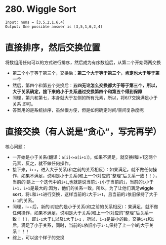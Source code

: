 # 280. Wiggle Sort
```
Input: nums = [3,5,2,1,6,4]
Output: One possible answer is [3,5,1,6,2,4]
```
# 直接排序，然后交换位置

将数组用任何可以的方式进行排序，然后成为有序数组后，从第二个开始两两交换
* 第二个小于等于第三个，交换后：**第二个大于等于第三个，肯定也大于等于第一个**
* 然后，第四个和第五个交换后：**五四无论怎么交换都大于等于第三个，所以，大于关系确定，接下来的小于关系通过交换第四个和第五个得到保障**
* 同理，第六和第七，本身就大于左侧的所有元素，所以，将6/7交换满足小于关系 即可。
* 答案用的是系统排序，虽然很方便，但是如何确定时间/空间复杂度呢

# 直接交换（有人说是“贪心”，写完再学）
核心问题：
* 一开始是小于关系(翻译：```a[i]<=a[i+1]```)，如果不满足，就交换i和i+1这两个元素，反之，就不做任何操作。
* 接下来，i++，进入大于关系(和之前的关系相反）：如果满足，就不做任何操作，如果不满足，说明是小于关系(和上一个i对应的“整理”后关系一致！！），当前的i是上一个迭代中的```i+1```,也就是说当前```i-1```小于当前的```i```，当前的```i```小于```i+1```，```i+1```是最大的:因为，他们的关系一致，所以，为了让他们满足**wiggle sort**，将```i```和```i+1```进行交换，这样当前的```i```大于```i+1```，且当前的```i```依旧保持了大于```i-1```的关系。
* 同理，i++后，新的i对应的是小于关系(和之前的关系相反）：果满足，就不做任何操作，如果不满足，说明是大于关系(和上一个i对应的“整理”后关系一致！！），即```i-1```大于```i```,以及```i```大于```i+1``` ，所以，```i+1```是最小的数，交换```i+1```和```i```后，满足了小于关系，同时，当前的```i```依旧小于```i-1```,保持了上一个i的大于关系！！！
* 综上，可以这个样子的交换
